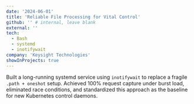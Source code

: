 ```yaml
---
date: '2024-06-01'
title: 'Reliable File Processing for Vital Control'
github: '' # internal, leave blank
external: ''
tech:
  - Bash
  - systemd
  - inotifywait
company: 'Keysight Technologies'
showInProjects: true
---
```


Built a long-running systemd service using `inotifywait` to replace a fragile `.path + oneshot` setup. Achieved 100% request capture under burst load, eliminated race conditions, and standardized this approach as the baseline for new Kubernetes control daemons.
